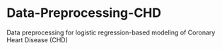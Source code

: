 # Data-Preprocessing-CHD
Data preprocessing for logistic regression-based modeling of Coronary Heart Disease (CHD)
